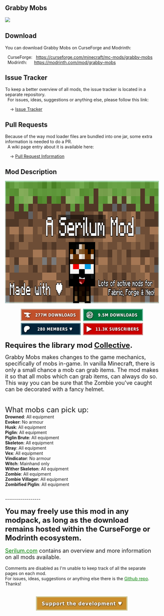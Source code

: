 <h2>Grabby Mobs</h2>

<p><a href="https://github.com/Serilum/Grabby-Mobs"><img src="https://serilum.com/assets/data/logo/grabby-mobs.gif"></a></p><h2>Download</h2>

<p>You can download Grabby Mobs on CurseForge and Modrinth:</p><p>&nbsp;&nbsp;CurseForge: &nbsp;&nbsp;<a href="https://curseforge.com/minecraft/mc-mods/grabby-mobs">https://curseforge.com/minecraft/mc-mods/grabby-mobs</a><br>&nbsp;&nbsp;Modrinth: &nbsp;&nbsp;&nbsp;&nbsp;&nbsp;<a href="https://modrinth.com/mod/grabby-mobs">https://modrinth.com/mod/grabby-mobs</a></p>

<h2>Issue Tracker</h2>

<p>To keep a better overview of all mods, the issue tracker is located in a separate repository.<br>&nbsp;&nbsp;For issues, ideas, suggestions or anything else, please follow this link:</p>

<p>&nbsp;&nbsp;&nbsp;&nbsp;-> <a href="https://serilum.com/url/issue-tracker">Issue Tracker</a></p>

<h2>Pull Requests</h2>

<p>Because of the way mod loader files are bundled into one jar, some extra information is needed to do a PR.<br>&nbsp;&nbsp;A wiki page entry about it is available here:</p>

<p>&nbsp;&nbsp;&nbsp;&nbsp;-> <a href="https://serilum.com/url/pull-requests">Pull Request Information</a></p>

<h2>Mod Description</h2>

<p style="text-align:center"><a href="https://serilum.com/" rel="nofollow"><img src="https://github.com/Serilum/.cdn/raw/main/description/header/header.png" alt="" width="838" height="400"></a></p>

<p style="text-align:center"><a href="https://curseforge.com/members/serilum/projects" rel="nofollow"><img src="https://raw.githubusercontent.com/Serilum/.data-workflow/main/badges/svg/curseforge.svg" width="200"></a> <a href="https://modrinth.com/user/Serilum" rel="nofollow"><img src="https://raw.githubusercontent.com/Serilum/.data-workflow/main/badges/svg/modrinth.svg" width="200"></a> <a href="https://patreon.com/serilum" rel="nofollow"><img src="https://raw.githubusercontent.com/Serilum/.data-workflow/main/badges/svg/patreon.svg" width="200"></a> <a href="https://youtube.com/@serilum" rel="nofollow"><img src="https://raw.githubusercontent.com/Serilum/.data-workflow/main/badges/svg/youtube.svg" width="200"></a></p>

<p><strong><span style="font-size:24px">Requires the library mod&nbsp;<a style="font-size:24px" href="https://curseforge.com/minecraft/mc-mods/collective" rel="nofollow">Collective</a>.<br></span></strong></p>

<p><span style="font-size:18px">Grabby Mobs makes changes to the game mechanics, specifically of mobs in-game. In vanilla Minecraft, there is only a small chance a mob can grab items. The mod makes it so that all mobs which can grab items, can always do so. This way you can be sure that the Zombie you've caught can be decorated with a fancy helmet.<br><br><br><span style="font-size:24px">What mobs can pick up:</span><br></span><span style="font-size:14px"><strong>Drowned</strong>: All equipment<br><strong>Evoker</strong>: No armour<br><strong>Husk</strong>: All equipment<br><strong>Piglin</strong>: All equipment<br><strong>Piglin Brute</strong>: All equipment<br><strong>Skeleton</strong>: All equipment<br><strong>Stray</strong>: All equipment<br><strong>Vex</strong>: All equipment<br><strong>Vindicator</strong>: No armour<br><strong>Witch</strong>: Mainhand only<br><strong>Wither Skeleton</strong>: All equipment<br><strong>Zombie</strong>: All equipment<br><strong>Zombie Villager</strong>: All equipment<br><strong>Zombified Piglin</strong>: All equipment<br></span></p>

<p><br>------------------<br><br><span style="font-size:24px"><strong>You may freely use this mod in any modpack, as long as the download remains hosted within the CurseForge or Modrinth ecosystem.</strong></span><br><br><span style="font-size:18px"><a style="font-size:18px;color:#008000" href="https://serilum.com/" rel="nofollow">Serilum.com</a> contains an overview and more information on all mods available.</span><br><br><span style="font-size:14px">Comments are disabled as I'm unable to keep track of all the separate pages on each mod.</span><span style="font-size:14px"><br>For issues, ideas, suggestions or anything else there is the&nbsp;<a style="font-size:14px;color:#008000" href="https://github.com/Serilum/.issue-tracker" rel="nofollow">Github repo</a>. Thanks!</span><span style="font-size:6px"><br><br></span></p>

<p style="text-align:center"><a href="https://serilum.com/donate" rel="nofollow"><img src="https://github.com/Serilum/.cdn/raw/main/description/projects/support.svg" alt="" width="306" height="50"></a></p>